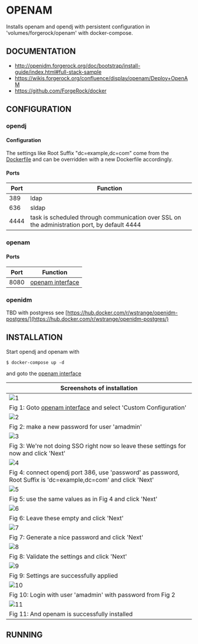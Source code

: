 # OPENAM

Installs openam and opendj with persistent configuration in 'volumes/forgerock/openam' with docker-compose.

## DOCUMENTATION

* http://openidm.forgerock.org/doc/bootstrap/install-guide/index.html#full-stack-sample
* https://wikis.forgerock.org/confluence/display/openam/Deploy+OpenAM
* https://github.com/ForgeRock/docker

## CONFIGURATION

### opendj

#### Configuration
The settings like Root Suffix "dc=example,dc=com" come from the [Dockerfile](https://github.com/ForgeRock/docker/blob/master/opendj-nightly/Dockerfile) and can be overridden with a new Dockerfile accordingly. 

#### Ports
| Port | Function  |
| ---- |-----|
| 389  | ldap  |
| 636  | sldap|
| 4444 | task is scheduled through communication over SSL on the administration port, by default 4444|

### openam

#### Ports
| Port | Function  |
| ---- |-----|
| 8080  | [openam interface](http://host:8080/openam)  |

### openidm

TBD with postgress see [https://hub.docker.com/r/wstrange/openidm-postgres/](https://hub.docker.com/r/wstrange/openidm-postgres/)

## INSTALLATION

Start opendj and openam with 
```
$ docker-compose up -d
```
and goto the [openam interface](http://host:8080/openam)

| Screenshots of installation |
| ---- |
|![1](images/1.png)|
|Fig 1: Goto [openam interface](http://host:8090/openam) and select 'Custom Configuration'|
|![2](images/2.png)| 
|Fig 2: make a new password for user 'amadmin'|
|![3](images/3.png)|
|Fig 3: We're not doing SSO right now so leave these settings for now and click 'Next'|
|![4](images/4.png)|
|Fig 4: connect opendj port 386, use 'password' as password, Root Suffix is 'dc=example,dc=com' and click 'Next'|
|![5](images/5.png)|
|Fig 5: use the same values as in Fig 4 and click 'Next' |
|![6](images/6.png)|
|Fig 6: Leave these empty and click 'Next'|
|![7](images/7.png)|
|Fig 7: Generate a nice password and click 'Next'|
|![8](images/8.png)|
|Fig 8: Validate the settings and click 'Next'|
|![9](images/9.png)|
|Fig 9: Settings are successfully applied|
|![10](images/10.png)|
|Fig 10: Login with user 'amadmin' with password from Fig 2|
|![11](images/11.png)|
|Fig 11: And openam is successfully installed| 

## RUNNING
